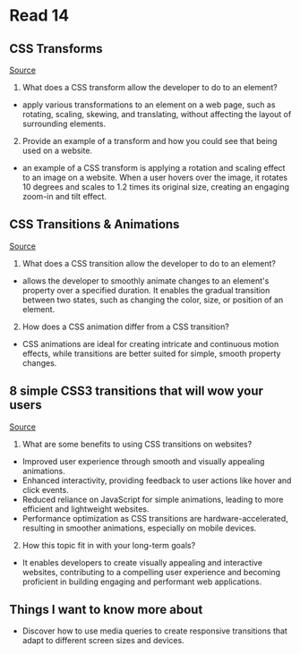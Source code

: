 # Read 14

## CSS Transforms

[Source](https://learn.shayhowe.com/advanced-html-css/css-transforms/)

1. What does a CSS transform allow the developer to do to an element?

- apply various transformations to an element on a web page, such as rotating, scaling, skewing, and translating, without affecting the layout of surrounding elements.

2. Provide an example of a transform and how you could see that being used on a website.

- an example of a CSS transform is applying a rotation and scaling effect to an image on a website. When a user hovers over the image, it rotates 10 degrees and scales to 1.2 times its original size, creating an engaging zoom-in and tilt effect.


## CSS Transitions & Animations

[Source](https://learn.shayhowe.com/advanced-html-css/transitions-animations/)

1. What does a CSS transition allow the developer to do to an element?

- allows the developer to smoothly animate changes to an element's property over a specified duration. It enables the gradual transition between two states, such as changing the color, size, or position of an element.

2. How does a CSS animation differ from a CSS transition?

- CSS animations are ideal for creating intricate and continuous motion effects, while transitions are better suited for simple, smooth property changes.



## 8 simple CSS3 transitions that will wow your users

[Source](https://www.webdesignerdepot.com/2014/05/8-simple-css3-transitions-that-will-wow-your-users)

1. What are some benefits to using CSS transitions on websites?

- Improved user experience through smooth and visually appealing animations.
- Enhanced interactivity, providing feedback to user actions like hover and click events.
- Reduced reliance on JavaScript for simple animations, leading to more efficient and lightweight websites.
- Performance optimization as CSS transitions are hardware-accelerated, resulting in smoother animations, especially on mobile devices.

2. How this topic fit in with your long-term goals?

- It enables developers to create visually appealing and interactive websites, contributing to a compelling user experience and becoming proficient in building engaging and performant web applications.


## Things I want to know more about

- Discover how to use media queries to create responsive transitions that adapt to different screen sizes and devices.